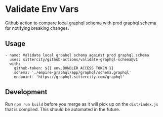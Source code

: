 # Validate Env Vars
Github action to compare local graphql schema with prod graphql schema for notifying breaking changes.

## Usage

```
- name: Validate local grpahql schema against prod graphql schema
  uses: sittercity/github-actions/validate-graphql-schema@v1
  with:
    github-token: ${{ env.BUNDLER_ACCESS_TOKEN }}
    schema: './empire-graphql/app/graphql/schema.graphql'
    endpoint: 'https://graphql.sittercity.com/graphql'
```

## Development
Run `npm run build` before you merge as it will pick up on the `dist/index.js` that is compiled. This should be automated in the future.
